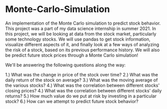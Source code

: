 # Monte-Carlo-Simulation
An implementation of the Monte Carlo simulation to predict stock behavior. This project was a part of my data science internship in summer 2021.
In this project, we will be looking at data from the stock market, particularly some technology stocks. We will use pandas to get stock information, visualize different aspects of it, and finally look at a few ways of analyzing the risk of a stock, based on its previous performance history. We will also be predict future stock prices through a Monte Carlo simulation!

We'll be answering the following questions along the way:

1.) What was the change in price of the stock over time? 
2.) What was the daily return of the stock on average? 
3.) What was the moving average of the various stocks? 
4.) What was the correlation between different stocks' closing prices? 
4.) What was the correlation between different stocks' daily returns? 
5.) How much value do we put at risk by investing in a particular stock? 
6.) How can we attempt to predict future stock behavior? 
